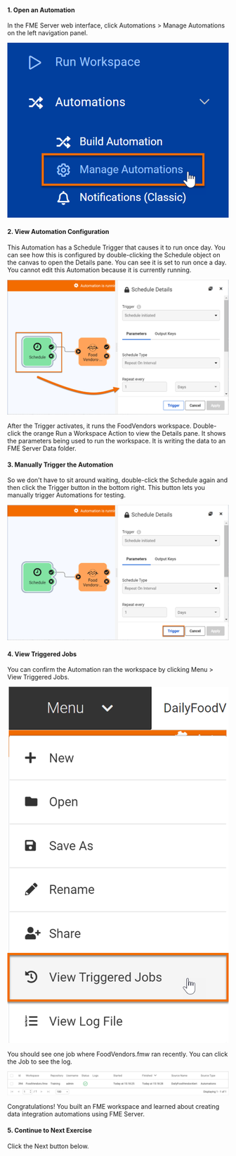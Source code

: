 <head><base target="_blank"> </head>

#### 1. Open an Automation

In the FME Server web interface, click Automations > Manage Automations on the left navigation panel.

![Manage Automations](./images/manage.png)

#### 2. View Automation Configuration

This Automation has a Schedule Trigger that causes it to run once day. You can see how this is configured by double-clicking the Schedule object on the canvas to open the Details pane. You can see it is set to run once a day. You cannot edit this Automation because it is currently running.

![Schedule Trigger](./images/schedule.png)

After the Trigger activates, it runs the FoodVendors workspace. Double-click the orange Run a Workspace Action to view the Details pane. It shows the parameters being used to run the workspace. It is writing the data to an FME Server Data folder.

#### 3. Manually Trigger the Automation

So we don't have to sit around waiting, double-click the Schedule again and then click the Trigger button in the bottom right. This button lets you manually trigger Automations for testing.

![Trigger automation](./images/trigger.png)

#### 4. View Triggered Jobs

You can confirm the Automation ran the workspace by clicking Menu > View Triggered Jobs.

![Log](./images/view-jobs.png)

You should see one job where FoodVendors.fmw ran recently. You can click the Job to see the log.

![Log](./images/log.png)

Congratulations! You built an FME workspace and learned about creating data integration automations using FME Server.

#### 5. Continue to Next Exercise

Click the Next button below.
